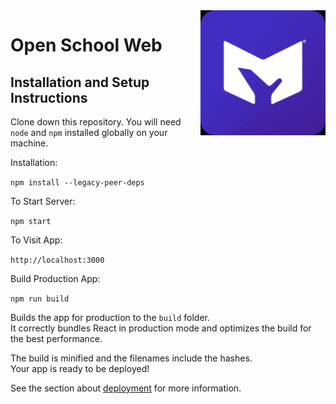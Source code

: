 <img src="./public/logo192.png" height="200px" align="right"/>

# Open School Web

## Installation and Setup Instructions

Clone down this repository. You will need `node` and `npm` installed globally on your machine.  

Installation:

`npm install --legacy-peer-deps`  

To Start Server:

`npm start`  

To Visit App:

`http://localhost:3000`

Build Production App:

`npm run build`

Builds the app for production to the `build` folder.\
It correctly bundles React in production mode and optimizes the build for the best performance.

The build is minified and the filenames include the hashes.\
Your app is ready to be deployed!

See the section about [deployment](https://facebook.github.io/create-react-app/docs/deployment) for more information.


